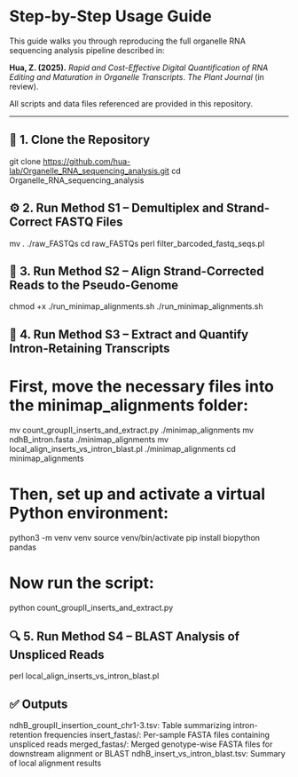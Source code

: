 # Step-by-Step Usage Guide

This guide walks you through reproducing the full organelle RNA sequencing analysis pipeline described in:

**Hua, Z. (2025).** _Rapid and Cost-Effective Digital Quantification of RNA Editing and Maturation in Organelle Transcripts_. *The Plant Journal* (in review).

All scripts and data files referenced are provided in this repository.

---

## 📁 1. Clone the Repository

git clone https://github.com/hua-lab/Organelle_RNA_sequencing_analysis.git
cd Organelle_RNA_sequencing_analysis


## ⚙️ 2. Run Method S1 – Demultiplex and Strand-Correct FASTQ Files

mv *.* ./raw_FASTQs
cd raw_FASTQs
perl filter_barcoded_fastq_seqs.pl

## 🧬 3. Run Method S2 – Align Strand-Corrected Reads to the Pseudo-Genome

chmod +x ./run_minimap_alignments.sh
./run_minimap_alignments.sh

## 🧪 4. Run Method S3 – Extract and Quantify Intron-Retaining Transcripts

# First, move the necessary files into the minimap_alignments folder:

mv count_groupII_inserts_and_extract.py ./minimap_alignments
mv ndhB_intron.fasta ./minimap_alignments
mv local_align_inserts_vs_intron_blast.pl ./minimap_alignments
cd minimap_alignments

# Then, set up and activate a virtual Python environment:

python3 -m venv venv
source venv/bin/activate
pip install biopython pandas

# Now run the script:

python count_groupII_inserts_and_extract.py

## 🔍 5. Run Method S4 – BLAST Analysis of Unspliced Reads

perl local_align_inserts_vs_intron_blast.pl

## ✅ Outputs

ndhB_groupII_insertion_count_chr1-3.tsv: Table summarizing intron-retention frequencies
insert_fastas/: Per-sample FASTA files containing unspliced reads
merged_fastas/: Merged genotype-wise FASTA files for downstream alignment or BLAST
ndhB_insert_vs_intron_blast.tsv: Summary of local alignment results

